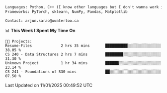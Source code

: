 ```txt
Languages: Python, C++ (I know other languages but I don't wanna work in em)
Frameworks: PyTorch, sklearn, NumPy, Pandas, Matplotlib

Contact: arjun.sarao@uwaterloo.ca
```

<!--START_SECTION:waka-->
📊 **This Week I Spent My Time On** 

```text
🐱‍💻 Projects: 
Resume-Files             2 hrs 35 mins       ██████████░░░░░░░░░░░░░░░   38.05 % 
CS 240 - Data Structures 2 hrs 7 mins        ████████░░░░░░░░░░░░░░░░░   31.30 % 
Unknown Project          1 hr 34 mins        ██████░░░░░░░░░░░░░░░░░░░   23.14 % 
CS 241 - Foundations of S30 mins             ██░░░░░░░░░░░░░░░░░░░░░░░   07.50 % 
```


 Last Updated on 11/01/2025 00:49:52 UTC
<!--END_SECTION:waka-->

